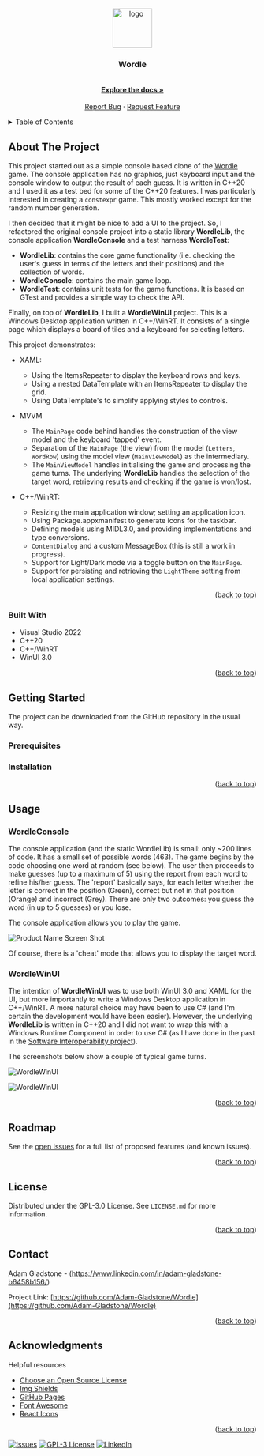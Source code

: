 <a name="readme-top"></a>

<!-- PROJECT LOGO -->
<br />
<div align="center">
  <a href="https://github.com/Adam-Gladstone/Wordle">
    <img src="Images/logo.png" alt="logo" width="80" height="80">
  </a>

  <h3 align="center">Wordle</h3>

  <p align="center">
    <br />
    <a href="https://github.com/Adam-Gladstone/Wordle"><strong>Explore the docs »</strong></a>
    <br />
    <br />
    <a href="https://github.com/Adam-Gladstone/Wordle/issues">Report Bug</a>
    ·
    <a href="https://github.com/Adam-Gladstone/Wordle/issues">Request Feature</a>
  </p>
</div>

<!-- TABLE OF CONTENTS -->
<details>
  <summary>Table of Contents</summary>
  <ol>
    <li>
      <a href="#about-the-project">About The Project</a>
      <ul>
        <li><a href="#built-with">Built With</a></li>
      </ul>
    </li>
    <li>
      <a href="#getting-started">Getting Started</a>
      <ul>
        <li><a href="#prerequisites">Prerequisites</a></li>
        <li><a href="#installation">Installation</a></li>
      </ul>
    </li>
    <li><a href="#usage">Usage</a></li>
    <li><a href="#roadmap">Roadmap</a></li>
    <li><a href="#license">License</a></li>
    <li><a href="#contact">Contact</a></li>
    <li><a href="#acknowledgments">Acknowledgments</a></li>
  </ol>
</details>

<!-- ABOUT THE PROJECT -->
## About The Project
This project started out as a simple console based clone of the [Wordle](https://en.wikipedia.org/wiki/Wordle) game. The console application has no graphics, just keyboard input and the console window to output the result of each guess. It is written in C++20 and I used it as a test bed for some of the C++20 features. I was particularly interested in creating a `constexpr` game. This mostly worked except for the random number generation.

I then decided that it might be nice to add a UI to the project. So, I refactored the original console project into a static library __WordleLib__, the console application __WordleConsole__ and a test harness __WordleTest__:
* __WordleLib__: contains the core game functionality (i.e. checking the user's guess in terms of the letters and their positions) and the collection of words.
* __WordleConsole__: contains the main game loop.
* __WordleTest__: contains unit tests for the game functions. It is based on GTest and provides a simple way to check the API.

Finally, on top of __WordleLib__, I built a __WordleWinUI__ project. This is a Windows Desktop application written in C++/WinRT.
It consists of a single page which displays a board of tiles and a keyboard for selecting letters.

This project demonstrates:
* XAML:
  * Using the ItemsRepeater to display the keyboard rows and keys.
  * Using a nested DataTemplate with an ItemsRepeater to display the grid.
  * Using DataTemplate's to simplify applying styles to controls.

* MVVM
  * The `MainPage` code behind handles the construction of the view model and the keyboard 'tapped' event.
  * Separation of the `MainPage` (the view) from the model (`Letters`, `WordRow`) using the model view (`MainViewModel`) as the intermediary.
  * The `MainViewModel` handles initialising the game and processing the game turns. The underlying __WordleLib__ handles the selection of the target word, retrieving results and checking if the game is won/lost.

* C++/WinRT:
  * Resizing the main application window; setting an application icon.
  * Using Package.appxmanifest to generate icons for the taskbar.
  * Defining models using MIDL3.0, and providing implementations and type conversions.
  * `ContentDialog` and a custom MessageBox (this is still a work in progress).
  * Support for Light/Dark mode via a toggle button on the `MainPage`.
  * Support for persisting and retrieving the `LightTheme` setting from local application settings.

<p align="right">(<a href="#readme-top">back to top</a>)</p>

### Built With

* Visual Studio 2022
* C++20
* C++/WinRT
* WinUI 3.0

<p align="right">(<a href="#readme-top">back to top</a>)</p>

<!-- GETTING STARTED -->
## Getting Started

The project can be downloaded from the GitHub repository in the usual way.

### Prerequisites


### Installation


<p align="right">(<a href="#readme-top">back to top</a>)</p>

<!-- USAGE EXAMPLES -->
## Usage
### __WordleConsole__
The console application (and the static WordleLib) is small: only ~200 lines of code. It has a small set of possible words (463). The game begins by the code choosing one word at random (see below). The user then proceeds to make guesses (up to a maximum of 5) using the report from each word to refine his/her guess. The 'report' basically says, for each letter whether the letter is correct in the position (Green), correct but not in that position (Orange) and incorrect (Grey). There are only two outcomes: you guess the word (in up to 5 guesses) or you lose.

The console application allows you to play the game. 

![Product Name Screen Shot][product-screenshot]

Of course, there is a 'cheat' mode that allows you to display the target word.

### __WordleWinUI__
The intention of __WordleWinUI__ was to use both WinUI 3.0 and XAML for the UI, but more importantly to write a Windows Desktop application in C++/WinRT. A more natural choice may have been to use C# (and I'm certain the development would have been easier). However, the underlying __WordleLib__ is written in C++20 and I did not want to wrap this with a Windows Runtime Component in order to use C# (as I have done in the past in the [Software Interoperability project](https://github.com/Adam-Gladstone/SoftwareInteroperability)).

The screenshots below show a couple of typical game turns.

![WordleWinUI](Images/WordleWinUI%20Game1.png)

![WordleWinUI](Images/WordleWinUI%20Game2.png)

<p align="right">(<a href="#readme-top">back to top</a>)</p>

<!-- ROADMAP -->
## Roadmap

See the [open issues](https://github.com/Adam-Gladstone/Wordle/issues) for a full list of proposed features (and known issues).

<p align="right">(<a href="#readme-top">back to top</a>)</p>

<!-- LICENSE -->
## License

Distributed under the GPL-3.0 License. See `LICENSE.md` for more information.

<p align="right">(<a href="#readme-top">back to top</a>)</p>

<!-- CONTACT -->
## Contact

Adam Gladstone - (https://www.linkedin.com/in/adam-gladstone-b6458b156/)

Project Link: [https://github.com/Adam-Gladstone/Wordle](https://github.com/Adam-Gladstone/Wordle)

<p align="right">(<a href="#readme-top">back to top</a>)</p>

<!-- ACKNOWLEDGMENTS -->
## Acknowledgments

Helpful resources

* [Choose an Open Source License](https://choosealicense.com)
* [Img Shields](https://shields.io)
* [GitHub Pages](https://pages.github.com)
* [Font Awesome](https://fontawesome.com)
* [React Icons](https://react-icons.github.io/react-icons/search)

<p align="right">(<a href="#readme-top">back to top</a>)</p>

<!-- PROJECT SHIELDS -->

[![Issues][issues-shield]][issues-url]
[![GPL-3 License][license-shield]][license-url]
[![LinkedIn][linkedin-shield]][linkedin-url]

<!-- MARKDOWN LINKS & IMAGES -->
<!-- https://www.markdownguide.org/basic-syntax/#reference-style-links -->

[issues-shield]: https://img.shields.io/github/issues/Adam-Gladstone/Wordle.svg?style=for-the-badge
[issues-url]: https://github.com/Adam-Gladstone/Wordle/issues

[license-shield]: https://img.shields.io/github/license/Adam-Gladstone/Wordle.svg?style=for-the-badge
[license-url]: https://github.com/Adam-Gladstone/Wordle/LICENSE.md

[linkedin-shield]: https://img.shields.io/badge/-LinkedIn-black.svg?style=for-the-badge&logo=linkedin&colorB=555
[linkedin-url]: https://www.linkedin.com/in/adam-gladstone-b6458b156/

[product-screenshot]: Images/Screenshot.PNG
